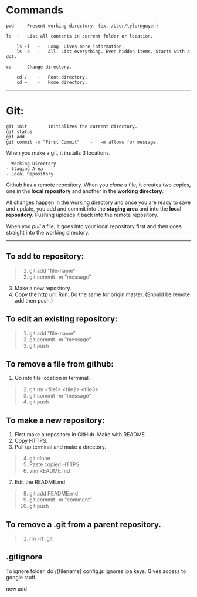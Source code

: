 # Commands
    pwd -   Present working directory. (ex. /User/tylernguyen)

    ls  -   List all contents in current folder or location.

        ls -l   -   Long. Gives more information.
        ls -a   -   All. List everything. Even hidden items. Starts with a dot.
    
    cd  -   Change directory.

        cd /    -   Root directory.
        cd ~    -   Home directory.  

___

# Git:
    git init    -   Initializes the current directory.
    git status
    git add
    git commit -m "First Commit"    -   -m allows for message.

When you make a git, it installs 3 locations. 

    - Working Directory
    - Staging Area
    - Local Repository

Github has a remote repository. When you *clone* a file, it creates two copies, one in the **local repository** and another in the **working directory**. 

All changes happen in the working directory and once you are ready to save and update, you add and commit into the **staging area** and into the **local repository**. Pushing uploads it back into the remote repository.

When you *pull* a file, it goes into your local repository first and then goes straight into the working directory.

___

## To add to repository:  
> 1. git add "file-name"
> 2. git commit -m "message"

3. Make a new repository.
4. Copy the http url. Run. Do the same for origin master. (Should be remote add then push.)

## To edit an existing repository:
> 1. git add "file-name"
> 2. git commit -m "message"
> 3. git push

## To remove a file from github:
1. Go into file location in terminal.
> 2. git rm \<file1> \<file2> \<file3>
> 3. git commit -m "message"
> 4. git push

## To make a new repository:
1. First make a repository in GitHub. Make with README.
2. Copy HTTPS.
3. Pull up terminal and make a directory.
> 4. git clone
> 5. Paste copied HTTPS
> 6. vim README.md
7. Edit the README.md
> 8. git add README.md
> 9. git commit -m "comment"
> 10. git push

## To remove a .git from a parent repository.
> 1. rm -rf .git

## .gitignore
To ignore folder, do /{filename}
config.js ignores ipa keys. Gives access to google stuff.

new add
